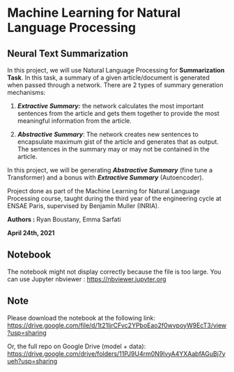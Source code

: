 # Machine Learning for Natural Language Processing
## Neural Text Summarization

In this project, we will use Natural Language Processing for **Summarization Task**. 
In this task, a summary of a given article/document is generated when passed through a network. There are 2 types of summary generation mechanisms:

1. ***Extractive Summary:*** the network calculates the most important sentences from the article and gets them together to provide the most meaningful information from the article.

2. ***Abstractive Summary***: The network creates new sentences to encapsulate maximum gist of the article and generates that as output. The sentences in the summary may or may not be contained in the article. 

In this project, we will be generating ***Abstractive Summary*** (fine tune a Transformer) and  a bonus with ***Extractive Summary*** (Autoencoder).

Project done as part of the Machine Learning for Natural Language Processing course, taught during the third year of the engineering cycle at ENSAE Paris, supervised by Benjamin Muller (INRIA).

**Authors :** Ryan Boustany, Emma Sarfati

**April 24th, 2021**

## Notebook 
The notebook might not display correctly because the file is too large. You can use Jupyter nbviewer : https://nbviewer.jupyter.org

## Note
Please download the notebook at the following link: https://drive.google.com/file/d/1t21ljrCFvc2YPboEao2f0wvpoyW9EcT3/view?usp=sharing

Or, the full repo on Google Drive (model + data): https://drive.google.com/drive/folders/11PJ9U4rm0N9lvyA4YXAabfAGuBj7yueh?usp=sharing
